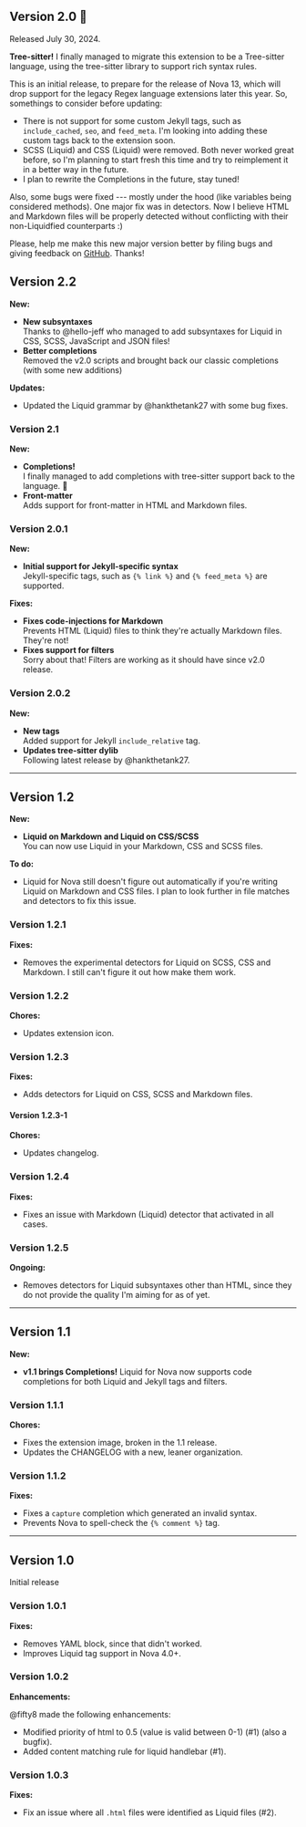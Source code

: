 ## Version 2.0 🌳
Released July 30, 2024.

**Tree-sitter!** I finally managed to migrate this extension to be a Tree-sitter language, using the tree-sitter library to support rich syntax rules.

This is an initial release, to prepare for the release of Nova 13, which will drop support for the legacy Regex language extensions later this year. So, somethings to consider before updating:

* There is not support for some custom Jekyll tags, such as `include_cached`, `seo`, and `feed_meta`. I'm looking into adding these custom tags back to the extension soon.
* SCSS (Liquid) and CSS (Liquid) were removed. Both never worked great before, so I'm planning to start fresh this time and try to reimplement it in a better way in the future.
* I plan to rewrite the Completions in the future, stay tuned!

Also, some bugs were fixed --- mostly under the hood (like variables being considered methods). One major fix was in detectors. Now I believe HTML and Markdown files will be properly detected without conflicting with their non-Liquidfied counterparts :)

Please, help me make this new major version better by filing bugs and giving feedback on [GitHub](https://github.com/arthrfrts/Liquid.novaextension). Thanks!

## Version 2.2

**New:**

- **New subsyntaxes**  
  Thanks to @hello-jeff who managed to add subsyntaxes for Liquid in CSS, SCSS, JavaScript and JSON files!
- **Better completions**  
  Removed the v2.0 scripts and brought back our classic completions (with some new additions)

**Updates:**

- Updated the Liquid grammar by @hankthetank27 with some bug fixes.

### Version 2.1

**New:**

- **Completions!**  
  I finally managed to add completions with tree-sitter support back to the language. 🎉
- **Front-matter**  
  Adds support for front-matter in HTML and Markdown files.

### Version 2.0.1

**New:**

- **Initial support for Jekyll-specific syntax**  
	Jekyll-specific tags, such as `{% link %}` and `{% feed_meta %}` are supported.

**Fixes:**

- **Fixes code-injections for Markdown**  
	Prevents HTML (Liquid) files to think they're actually Markdown files. They're not!
- **Fixes support for filters**  
	Sorry about that! Filters are working as it should have since v2.0 release.
  
### Version 2.0.2

**New:**

- **New tags**  
  Added support for Jekyll `include_relative` tag.
- **Updates tree-sitter dylib**  
  Following latest release by @hankthetank27.

***

## Version 1.2

**New:**

- **Liquid on Markdown and Liquid on CSS/SCSS**  
  You can now use Liquid in your Markdown, CSS and SCSS files.

**To do:**

- Liquid for Nova still doesn't figure out automatically if you're writing Liquid on Markdown and CSS files. I plan to look further in file matches and detectors to fix this issue.

### Version 1.2.1

**Fixes:**

- Removes the experimental detectors for Liquid on SCSS, CSS and Markdown. I still can't figure it out how make them work.

### Version 1.2.2

**Chores:**

- Updates extension icon.

### Version 1.2.3

**Fixes:**

- Adds detectors for Liquid on CSS, SCSS and Markdown files.

#### Version 1.2.3-1

**Chores:**

- Updates changelog.


### Version 1.2.4

**Fixes:**

- Fixes an issue with Markdown (Liquid) detector that activated in all cases.

### Version 1.2.5

**Ongoing:**

- Removes detectors for Liquid subsyntaxes other than HTML, since they do not provide the quality I'm aiming for as of yet.

***

## Version 1.1

**New:**

- **v1.1 brings Completions!**
  Liquid for Nova now supports code completions for both Liquid and Jekyll tags and filters.

### Version 1.1.1

**Chores:**

- Fixes the extension image, broken in the 1.1 release.
- Updates the CHANGELOG with a new, leaner organization.

### Version 1.1.2

**Fixes:**

- Fixes a `capture` completion which generated an invalid syntax.
- Prevents Nova to spell-check the `{% comment %}` tag.

***

## Version 1.0

Initial release

### Version 1.0.1

**Fixes:**

- Removes YAML block, since that didn't worked.
- Improves Liquid tag support in Nova 4.0+.


### Version 1.0.2

**Enhancements:**

@fifty8 made the following enhancements:

- Modified priority of html to 0.5 (value is valid between 0-1) (#1) (also a bugfix).
- Added content matching rule for liquid handlebar (#1).


### Version 1.0.3

**Fixes:**

- Fix an issue where all `.html` files were identified as Liquid files (#2).
